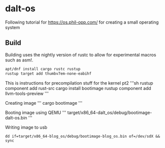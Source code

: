 # dalt-os
Following tutorial for https://os.phil-opp.com/ for creating a small operating system

## Build
Building uses the nightly version of rustc to allow for experimental macros
such as asm!.
```sh
apt/dnf install cargo rustc rustup
rustup target add thumbv7em-none-eabihf
```

This is instructions for precompilation stuff for the kernel pt2
'''sh
rustup component add rust-src
cargo install bootimage
rustup component add llvm-tools-preview
'''

Creating image
'''
cargo bootimage
'''

Booting image using QEMU
'''
target/x86_64-dalt_os/debug/bootimage-dalt-os.bin
'''

Writing image to usb
```
dd if=target/x86_64-blog_os/debug/bootimage-blog_os.bin of=/dev/sdX && sync
```
